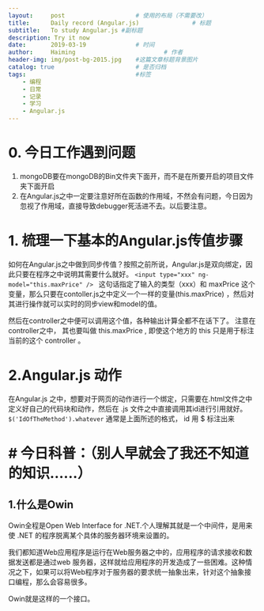 ```yaml
---
layout:     post   				    # 使用的布局（不需要改）
title:      Daily record (Angular.js)				# 标题 
subtitle:   To study Angular.js #副标题
description: Try it now
date:       2019-03-19 				# 时间
author:     Haiming 						# 作者
header-img: img/post-bg-2015.jpg 	#这篇文章标题背景图片
catalog: true 						# 是否归档
tags:								#标签
    - 编程
    - 日常
    - 记录
    - 学习
    - Angular.js
---
```

# 0. 今日工作遇到问题
1.   mongoDB要在mongoDB的Bin文件夹下面开，而不是在所要开启的项目文件夹下面开启
2.   在Angular.js之中一定要注意好所在函数的作用域，不然会有问题，今日因为忽视了作用域，直接导致debugger死活进不去。以后要注意。
# 1. 梳理一下基本的Angular.js传值步骤
  如何在Angular.js之中做到同步传值？按照之前所说，Angular.js是双向绑定，因此只要在程序之中说明其需要什么就好。
  ```<input type="xxx" ng-model="this.maxPrice" /> ```
  这句话指定了输入的类型（xxx）和 maxPrice 这个变量，那么只要在contoller.js之中定义一个一样的变量(this.maxPrice) ，然后对其进行操作就可以实时的同步view和model的值。

然后在controller之中便可以调用这个值，各种输出计算全都不在话下了。 注意在 controller之中， 其也要叫做 this.maxPrice , 即使这个地方的 this 只是用于标注当前的这个 controller 。
# 2.Angular.js 动作
在Angular.js 之中，想要对于网页的动作进行一个绑定，只需要在.html文件之中定义好自己的代码块和动作，然后在 .js 文件之中直接调用其id进行引用就好。
``` $('IdOfTheMethod').whatever```
通常是上面所述的格式， id 用 $ 标注出来


  
  

#  # 今日科普：（别人早就会了我还不知道的知识……）
## 1.什么是Owin
Owin全程是Open Web Interface for .NET.个人理解其就是一个中间件，是用来使 .NET 的程序脱离某个具体的服务器环境来设置的。

我们都知道Web应用程序是运行在Web服务器之中的，应用程序的请求接收和数据发送都是通过web
服务器，这样就给应用程序的开发造成了一些困难。这种情况之下，如果可以将Web程序对于服务器的要求统一抽象出来，针对这个抽象接口编程，那么会容易很多。

Owin就是这样的一个接口。

